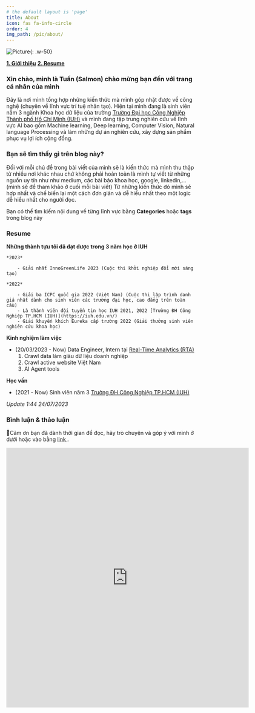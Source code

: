```yaml
---
# the default layout is 'page'
title: About
icon: fas fa-info-circle
order: 4
img_path: /pic/about/
---
```


![Picture](traintsv.jpg){: .w-50}

**[1. Giới thiệu](#1)**
**[2. Resume](#2)**

<a name="1"></a>

### Xin chào, mình là Tuấn (Salmon) chào mừng bạn đến với trang cá nhân của mình

Đây là nơi mình tổng hợp những kiến thức mà mình góp nhặt được về công nghệ (chuyên về lĩnh vực trí tuệ nhân tạo). Hiện tại mình đang là sinh viên năm 3 ngành Khoa học dữ liệu của trường [Trường Đại học Công Nghiệp Thành phố Hồ Chí Minh (IUH)](https://iuh.edu.vn/) và mình đang tập trung nghiên cứu về lĩnh vực AI bao gồm Machine learning, Deep learning, Computer Vision, Natural language Processing và làm những dự án nghiên cứu, xây dựng sản phẩm phục vụ lợi ích cộng đồng.

### Bạn sẽ tìm thấy gì trên blog này?

Đối với mỗi chủ đề trong bài viết của mình sẽ là kiến thức mà mình thu thập từ nhiều nơi khác nhau chứ không phải hoàn toàn là mình tự viết từ những nguồn uy tín như như medium, các bài báo khoa học, google, linkedin,…(mình sẽ để tham khảo ở cuối mỗi bài viết) Từ những kiến thức đó mình sẽ hợp nhất và chế biến lại một cách đơn giản và dễ hiểu nhất theo một logic dễ hiểu nhất cho người đọc. 

Bạn có thể tìm kiếm nội dung về từng lĩnh vực bằng **Categories** hoặc **tags** trong blog này

<a name="2"></a>

### Resume

**Những thành tựu tôi đã đạt được trong 3 năm học ở IUH**

    *2023*

        - Giải nhất InnoGreenLife 2023 (Cuộc thi khởi nghiệp đổi mới sáng tạo)

    *2022*

        - Giải ba ICPC quốc gia 2022 (Việt Nam) (Cuộc thi lập trình danh giá nhất dành cho sinh viên các trường đại học, cao đẳng trên toàn cầu)
        - Là thành viên đội tuyển tin học IUH 2021, 2022 [Trường ĐH Công Nghiệp TP.HCM (IUH)](https://iuh.edu.vn/)
        - Giải khuyến khích Eureka cấp trường 2022 (Giải thưởng sinh viên nghiên cứu khoa học)


**Kinh nghiệm làm việc**

- (20/03/2023 - Now) Data Engineer, Intern tại [Real-Time Analytics (RTA)](https://rta.vn/vi/trang-chu/)
    1. Crawl data làm giàu dữ liệu doanh nghiệp
    2. Crawl active website Việt Nam
    3. AI Agent tools

**Học vấn**

- (2021 - Now) Sinh viên năm 3 [Trường ĐH Công Nghiệp TP.HCM (IUH)](https://iuh.edu.vn/)


*Update 1:44 24/07/2023*

### Bình luận & thảo luận

📍Cảm ơn bạn đã dành thời gian để đọc, hãy trò chuyện và góp ý với mình ở dưới hoặc vào bằng <a href = "https://forms.gle/ZUrzUFKadCJBAEzaA"> link </a>.

<iframe src="https://docs.google.com/forms/d/e/1FAIpQLSdYX6124QWR49d27Gu08whQH9MhDvXeW9o4KkA-kblLt4URwA/viewform?embedded=true" width="640" height="686" frameborder="0" marginheight="0" marginwidth="0">🔃Đang tải…</iframe>

